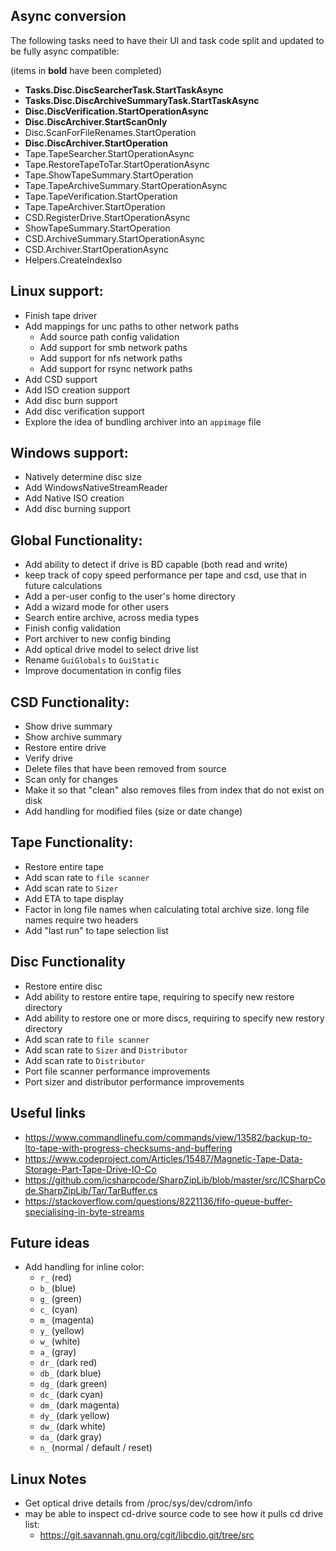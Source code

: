 ## Async conversion
The following tasks need to have their UI and task code split and updated to be fully async compatible:

(items in **bold** have been completed)

* **Tasks.Disc.DiscSearcherTask.StartTaskAsync**
* **Tasks.Disc.DiscArchiveSummaryTask.StartTaskAsync**
* **Disc.DiscVerification.StartOperationAsync**
* **Disc.DiscArchiver.StartScanOnly**
* Disc.ScanForFileRenames.StartOperation
* **Disc.DiscArchiver.StartOperation**
* Tape.TapeSearcher.StartOperationAsync
* Tape.RestoreTapeToTar.StartOperationAsync
* Tape.ShowTapeSummary.StartOperation
* Tape.TapeArchiveSummary.StartOperationAsync
* Tape.TapeVerification.StartOperation
* Tape.TapeArchiver.StartOperation
* CSD.RegisterDrive.StartOperationAsync
* ShowTapeSummary.StartOperation
* CSD.ArchiveSummary.StartOperationAsync
* CSD.Archiver.StartOperationAsync
* Helpers.CreateIndexIso

## Linux support:

* Finish tape driver
* Add mappings for unc paths to other network paths
    * Add source path config validation
    * Add support for smb network paths
    * Add support for nfs network paths
    * Add support for rsync network paths
* Add CSD support
* Add ISO creation support
* Add disc burn support
* Add disc verification support
* Explore the idea of bundling archiver into an `appimage` file


## Windows support:

* Natively determine disc size
* Add WindowsNativeStreamReader
* Add Native ISO creation
* Add disc burning support


## Global Functionality:

* Add ability to detect if drive is BD capable (both read and write)
* keep track of copy speed performance per tape and csd, use that in future calculations
* Add a per-user config to the user's home directory
* Add a wizard mode for other users
* Search entire archive, across media types
* Finish config validation
* Port archiver to new config binding
* Add optical drive model to select drive list
* Rename `GuiGlobals` to `GuiStatic`
* Improve documentation in config files


## CSD Functionality:

* Show drive summary
* Show archive summary
* Restore entire drive
* Verify drive
* Delete files that have been removed from source
* Scan only for changes
* Make it so that "clean" also removes files from index that do not exist on disk
* Add handling for modified files (size or date change)


## Tape Functionality:

* Restore entire tape
* Add scan rate to `file scanner`
* Add scan rate to `Sizer`
* Add ETA to tape display
* Factor in long file names when calculating total archive size. long file names require two headers
* Add "last run" to tape selection list


## Disc Functionality

* Restore entire disc
* Add ability to restore entire tape, requiring to specify new restore directory
* Add ability to restore one or more discs, requiring to specify new restory directory
* Add scan rate to `file scanner`
* Add scan rate to `Sizer` and `Distributor`
* Add scan rate to `Distributor`
* Port file scanner performance improvements
* Port sizer and distributor performance improvements


## Useful links
* https://www.commandlinefu.com/commands/view/13582/backup-to-lto-tape-with-progress-checksums-and-buffering
* https://www.codeproject.com/Articles/15487/Magnetic-Tape-Data-Storage-Part-Tape-Drive-IO-Co
* https://github.com/icsharpcode/SharpZipLib/blob/master/src/ICSharpCode.SharpZipLib/Tar/TarBuffer.cs
* https://stackoverflow.com/questions/8221136/fifo-queue-buffer-specialising-in-byte-streams



## Future ideas
* Add handling for inline color:
    * `r_` (red)
    * `b_` (blue)
    * `g_` (green)
    * `c_` (cyan)
    * `m_` (magenta)
    * `y_` (yellow)
    * `w_` (white)
    * `a_` (gray)
    * `dr_` (dark red)
    * `db_` (dark blue)
    * `dg_` (dark green)
    * `dc_` (dark cyan)
    * `dm_` (dark magenta)
    * `dy_` (dark yellow)
    * `dw_` (dark white)
    * `da_` (dark gray)
    * `n_` (normal / default / reset)


## Linux Notes
* Get optical drive details from /proc/sys/dev/cdrom/info
* may be able to inspect cd-drive source code to see how it pulls cd drive list:
    * https://git.savannah.gnu.org/cgit/libcdio.git/tree/src